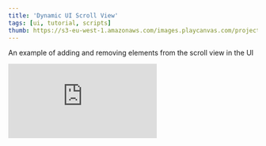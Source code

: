 ```yaml
---
title: 'Dynamic UI Scroll View'
tags: [ui, tutorial, scripts]
thumb: https://s3-eu-west-1.amazonaws.com/images.playcanvas.com/projects/12/734864/1DC6CB-image-75.jpg
---
```


An example of adding and removing elements from the scroll view in the UI
<div className="iframe-container">
    <iframe loading="lazy" src="https://playcanv.as/p/XIarUWAW/" title="Dynamic UI Scroll View" webkitallowfullscreen="true" mozallowfullscreen="true" allow="autoplay" allowfullscreen="true" allowvr="" scrolling="no" frameborder="0" />
</div>
